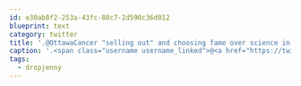 ```yaml
---
id: e30ab8f2-253a-43fc-88c7-2d590c36d012
blueprint: text
category: twitter
title: '.@OttawaCancer "selling out" and choosing fame over science in selecting a headliner for BustAMove #dropjenny ow.ly/hiQrA'
caption: '.<span class="username username_linked">@<a href="https://twitter.com/OttawaCancer" title="Ottawa Regional Cancer Foundation">OttawaCancer</a></span> "selling out" and choosing fame over science in selecting a headliner for BustAMove <span class="hashtag hashtag_local">#<a href="http://tweettemp.darylchymko.ca/?tag=dropjenny">dropjenny</a> <a href="http://ow.ly/hiQrA" title="http://ow.ly/hiQrA" class="link link_untco">ow.ly/hiQrA</a>'
tags:
  - dropjenny
---
```

